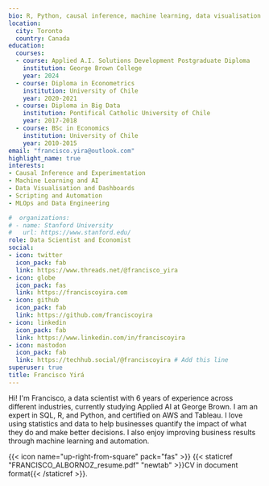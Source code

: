 ```yaml
---
bio: R, Python, causal inference, machine learning, data visualisation.
location:
  city: Toronto
  country: Canada
education:
  courses:
  - course: Applied A.I. Solutions Development Postgraduate Diploma
    institution: George Brown College
    year: 2024
  - course: Diploma in Econometrics
    institution: University of Chile
    year: 2020-2021
  - course: Diploma in Big Data
    institution: Pontifical Catholic University of Chile
    year: 2017-2018
  - course: BSc in Economics
    institution: University of Chile
    year: 2010-2015
email: "francisco.yira@outlook.com"
highlight_name: true
interests:
- Causal Inference and Experimentation
- Machine Learning and AI
- Data Visualisation and Dashboards
- Scripting and Automation
- MLOps and Data Engineering

#  organizations:
# - name: Stanford University
#   url: https://www.stanford.edu/
role: Data Scientist and Economist
social:
- icon: twitter
  icon_pack: fab
  link: https://www.threads.net/@francisco_yira
- icon: globe
  icon_pack: fas
  link: https://franciscoyira.com
- icon: github
  icon_pack: fab
  link: https://github.com/franciscoyira
- icon: linkedin
  icon_pack: fab
  link: https://www.linkedin.com/in/franciscoyira
- icon: mastodon 
  icon_pack: fab
  link: https://techhub.social/@franciscoyira # Add this line
superuser: true
title: Francisco Yirá
---
```


Hi! I'm Francisco, a data scientist with 6 years of experience across different industries, currently studying Applied AI at George Brown. I am an expert in SQL, R, and Python, and certified on AWS and Tableau. I love using statistics and data to help businesses quantify the impact of what they do and make better decisions. I also enjoy improving business results through machine learning and automation.

{{< icon name="up-right-from-square" pack="fas" >}} {{< staticref "FRANCISCO_ALBORNOZ_resume.pdf" "newtab" >}}CV in document format{{< /staticref >}}.
